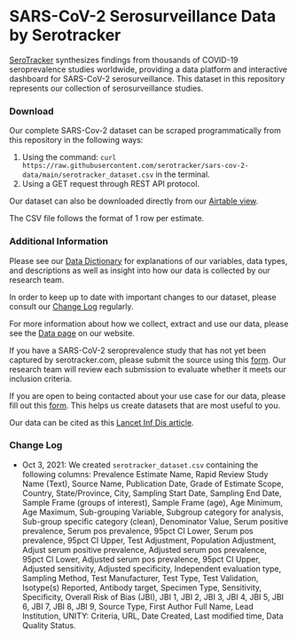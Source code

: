 
# SARS-CoV-2 Serosurveillance Data by Serotracker

[SeroTracker](https://serotracker.com/en/Explore) synthesizes findings from thousands of COVID-19 seroprevalence studies worldwide, providing a data platform and interactive dashboard for SARS-CoV-2 serosurveillance. This dataset in this repository represents our collection of serosurveillance studies.

### Download
Our complete SARS-Cov-2 dataset can be scraped programmatically from this repository in the following ways:
1. Using the command: `curl https://raw.githubusercontent.com/serotracker/sars-cov-2-data/main/serotracker_dataset.csv` in the terminal.
2. Using a GET request through REST API protocol.

Our dataset can also be downloaded directly from our [Airtable view]([https://airtable.com/shraXWPJ9Yu7ybowM/tbljN2mhRVfSlZv2d?backgroundColor=blue&viewControls=on](https://airtable.com/shraXWPJ9Yu7ybowM/tbljN2mhRVfSlZv2d?backgroundColor=blue&viewControls=on)).

The CSV file follows the format of 1 row per estimate. 
 
### Additional Information
Please see our [Data Dictionary](https://docs.google.com/spreadsheets/d/1KQbp5T9Cq_HnNpmBTWY1iKs6Etu1-qJcnhdJ5eyw7N8/edit#gid=0) for explanations of our variables, data types, and descriptions as well as insight into how our data is collected by our research team.

In order to keep up to date with important changes to our dataset, please consult our [Change Log](https://airtable.com/shrxpAlF6v0LeRYkA/tblC6jj904WXUzwVY) regularly.

For more information about how we collect, extract and use our data, please see the [Data page](https://serotracker.com/en/Data) on our website.

If you have a SARS-CoV-2 seroprevalence study that has not yet been captured by serotracker.com, please submit the source using this [form](https://docs.google.com/forms/d/e/1FAIpQLSdvNJReektutfMT-5bOTjfnvaY_pMAy8mImpQBAW-3v7_B2Bg/viewform). Our research team will review each submission to evaluate whether it meets our inclusion criteria.

If you are open to being contacted about your use case for our data, please fill out this [form](https://forms.gle/gqi3kvKQgasYCrQE9). This helps us create datasets that are most useful to you.

Our data can be cited as this [Lancet Inf Dis article](https://www.thelancet.com/journals/laninf/article/PIIS1473-3099(20)30631-9/fulltext#%20).

### Change Log
- Oct 3, 2021: We created `serotracker_dataset.csv` containing the following columns: Prevalence Estimate Name, Rapid Review Study Name (Text), Source Name, Publication Date, Grade of Estimate Scope, Country, State/Province, City, Sampling Start Date, Sampling End Date, Sample Frame (groups of interest), Sample Frame (age), Age Minimum, Age Maximum, Sub-grouping Variable, Subgroup category for analysis, Sub-group specific category (clean), Denominator Value, Serum positive prevalence, Serum pos prevalence, 95pct CI Lower, Serum pos prevalence, 95pct CI Upper, Test Adjustment, Population Adjustment, Adjust serum positive prevalence, Adjusted serum pos prevalence, 95pct CI Lower, Adjusted serum pos prevalence, 95pct CI Upper, Adjusted sensitivity, Adjusted specificity, Independent evaluation type, Sampling Method, Test Manufacturer, Test Type, Test Validation, Isotype(s) Reported, Antibody target, Specimen Type, Sensitivity, Specificity, Overall Risk of Bias (JBI), JBI 1, JBI 2, JBI 3, JBI 4, JBI 5, JBI 6, JBI 7, JBI 8, JBI 9, Source Type, First Author Full Name, Lead Institution, UNITY: Criteria, URL, Date Created, Last modified time, Data Quality Status.
